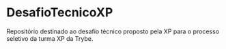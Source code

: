 # DesafioTecnicoXP
Repositório destinado ao desafio técnico proposto pela XP para o processo seletivo da turma XP da Trybe.
